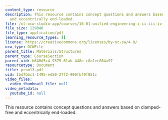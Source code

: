 ```yaml
---
content_type: resource
description: This resource contains concept questions and answers based on clamped-free
  and eccentrically end-loaded.
file: /ol-ocw-studio-app/courses/16-01-unified-engineering-i-ii-iii-iv-fall-2005-spring-2006/1bd7bbc11495ed5027f2906fbf9f851c_prsm13.pdf
file_size: 129040
file_type: application/pdf
learning_resource_types: []
license: https://creativecommons.org/licenses/by-nc-sa/4.0/
ocw_type: OCWFile
parent_title: Materials/Structures
parent_type: CourseSection
parent_uid: b640d5c4-9375-61ab-448e-c8a1ec804a97
resourcetype: Document
title: prsm13.pdf
uid: 1bd7bbc1-1495-ed50-27f2-906fbf9f851c
video_files:
  video_thumbnail_file: null
video_metadata:
  youtube_id: null
---
```

This resource contains concept questions and answers based on clamped-free and eccentrically end-loaded.